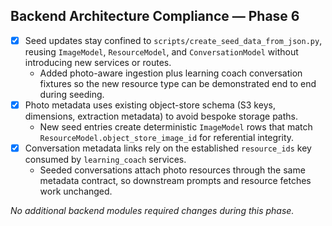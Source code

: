 ## Backend Architecture Compliance — Phase 6

- [x] Seed updates stay confined to `scripts/create_seed_data_from_json.py`, reusing `ImageModel`, `ResourceModel`, and `ConversationModel` without introducing new services or routes.
  - Added photo-aware ingestion plus learning coach conversation fixtures so the new resource type can be demonstrated end to end during seeding.
- [x] Photo metadata uses existing object-store schema (S3 keys, dimensions, extraction metadata) to avoid bespoke storage paths.
  - New seed entries create deterministic `ImageModel` rows that match `ResourceModel.object_store_image_id` for referential integrity.
- [x] Conversation metadata links rely on the established `resource_ids` key consumed by `learning_coach` services.
  - Seeded conversations attach photo resources through the same metadata contract, so downstream prompts and resource fetches work unchanged.

_No additional backend modules required changes during this phase._
